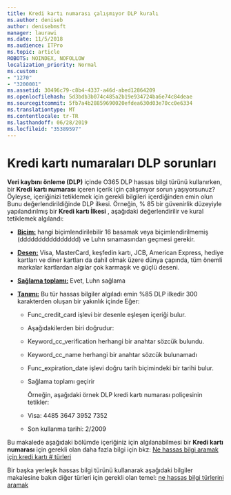 ```yaml
---
title: Kredi kartı numarası çalışmıyor DLP kuralı
ms.author: deniseb
author: denisebmsft
manager: laurawi
ms.date: 11/5/2018
ms.audience: ITPro
ms.topic: article
ROBOTS: NOINDEX, NOFOLLOW
localization_priority: Normal
ms.custom:
- "1270"
- "3200001"
ms.assetid: 30496c79-c8b4-4337-a46d-abed12864209
ms.openlocfilehash: 5d3bdb3b074c485a2b19e934724ba6e74c84deae
ms.sourcegitcommit: 5fb7a4b28859690020efdea630d03e70cc0e6334
ms.translationtype: MT
ms.contentlocale: tr-TR
ms.lasthandoff: 06/28/2019
ms.locfileid: "35389597"
---
```

# <a name="dlp-issues-with-credit-card-numbers"></a>Kredi kartı numaraları DLP sorunları

**Veri kaybını önleme (DLP)** içinde O365 DLP hassas bilgi türünü kullanırken, bir **Kredi kartı numarası** içeren içerik için çalışmıyor sorun yaşıyorsunuz? Öyleyse, içeriğinizi tetiklemek için gerekli bilgileri içerdiğinden emin olun Bunu değerlendirildiğinde DLP ilkesi. Örneğin, % 85 bir güvenirlik düzeyiyle yapılandırılmış bir **Kredi kartı İlkesi** , aşağıdaki değerlendirilir ve kural tetiklemek algılandı:
  
- **[Biçim:](https://docs.microsoft.com/office365/securitycompliance/what-the-sensitive-information-types-look-for#format-19)** hangi biçimlendirilebilir 16 basamak veya biçimlendirilmemiş (dddddddddddddddd) ve Luhn sınamasından geçmesi gerekir.

- **[Desen:](https://docs.microsoft.com/office365/securitycompliance/what-the-sensitive-information-types-look-for#pattern-19)** Visa, MasterCard, keşfedin kartı, JCB, American Express, hediye kartları ve diner kartları da dahil olmak üzere dünya çapında, tüm önemli markalar kartlardan algılar çok karmaşık ve güçlü deseni.

- **[Sağlama toplamı:](https://docs.microsoft.com/office365/securitycompliance/what-the-sensitive-information-types-look-for#checksum-19)** Evet, Luhn sağlama

- **[Tanımı:](https://docs.microsoft.com/office365/securitycompliance/what-the-sensitive-information-types-look-for#definition-19)** Bu tür hassas bilgiler algıladı emin %85 DLP ilkedir 300 karakterden oluşan bir yakınlık içinde Eğer:

  - Func_credit_card işlevi bir desenle eşleşen içeriği bulur.

  - Aşağıdakilerden biri doğrudur:

  - Keyword_cc_verification herhangi bir anahtar sözcük bulundu.

  - Keyword_cc_name herhangi bir anahtar sözcük bulunamadı

  - Func_expiration_date işlevi doğru tarih biçimindeki bir tarihi bulur.

  - Sağlama toplamı geçirir

    Örneğin, aşağıdaki örnek DLP kredi kartı numarası poliçesinin tetikler:

  - Visa: 4485 3647 3952 7352
  
  - Son kullanma tarihi: 2/2009

Bu makalede aşağıdaki bölümde içeriğiniz için algılanabilmesi bir **Kredi kartı numarası** için gerekli olan daha fazla bilgi için bkz: [Ne hassas bilgi aramak için kredi kartı # türleri](https://docs.microsoft.com/office365/securitycompliance/what-the-sensitive-information-types-look-for#credit-card-number)
  
Bir başka yerleşik hassas bilgi türünü kullanarak aşağıdaki bilgiler makalesine bakın diğer türleri için gerekli olan temel: [ne hassas bilgi türlerini aramak](https://docs.microsoft.com/office365/securitycompliance/what-the-sensitive-information-types-look-for)
  
